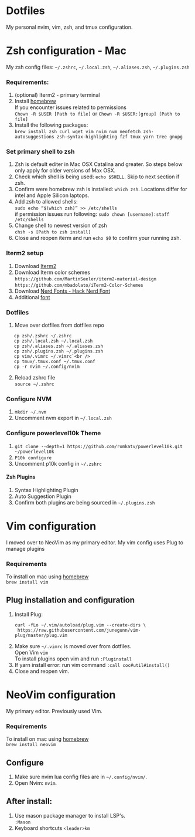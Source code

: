 # Dotfiles
My personal nvim, vim, zsh, and tmux configuration.

# Zsh configuration - Mac
My zsh config files:
`~/.zshrc`, `~/.local.zsh`, `~/.aliases.zsh`, `~/.plugins.zsh`

### Requirements:
1. (optional) Iterm2 - primary terminal
2. Install [homebrew](https://brew.sh/)<br />
   If you encounter issues related to permissions<br />
   `Chown -R $USER [Path to file]` or `Chown -R $USER:[group] [Path to file]`<br />
5. Install the following packages:<br />
```brew install zsh curl wget vim nvim nvm neofetch zsh-autosuggestions zsh-syntax-highlighting fzf tmux yarn tree gnupg```<br />

### Set primary shell to zsh 
1. Zsh is default editer in Mac OSX Catalina and greater. So steps below only apply for older versions of Max OSX.
2. Check which shell is being used: `echo $SHELL`. Skip to next section if zsh.
3. Confirm were homebrew zsh is installed: `which zsh`. Locations differ for intel and Apple Silicon laptops.
4. Add zsh to allowed shells:<br />
   `sudo echo “$(which zsh)” >> /etc/shells`<br />
   if permission issues run following: `sudo chown [username]:staff /etc/shells`<br />
6. Change shell to newest version of zsh<br />
`chsh -s [Path to zsh install]`<br />
7. Close and reopen iterm and run `echo $0` to confirm your running zsh.

### Iterm2 setup
1. Download [Iterm2](https://www.iterm2.com/)<br />
2. Download Iterm color schemes<br />
`https://github.com/MartinSeeler/iterm2-material-design`<br />
`https://github.com/mbadolato/iTerm2-Color-Schemes`<br />
3. Download [Nerd Fonts - Hack Nerd Font](https://github.com/ryanoasis/nerd-fonts)<br />
4. Additional [font](https://github.com/Falkor/dotfiles/blob/master/fonts/SourceCodePro%2BPowerline%2BAwesome%2BRegular.ttf)<br />

### Dotfiles
1. Move over dotfiles from dotfiles repo<br />
```
   cp zsh/.zshrc ~/.zshrc
   cp zsh/.local.zsh ~/.local.zsh
   cp zsh/.aliases.zsh ~/.aliases.zsh
   cp zsh/.plugins.zsh ~/.plugins.zsh
   cp vim/.vimrc ~/.vimrc`<br />
   cp tmux/.tmux.conf ~/.tmux.conf
   cp -r nvim ~/.config/nvim
```
2. Reload zshrc file<br />
   `source ~/.zshrc`<br />

### Configure NVM
1. `mkdir ~/.nvm`
2. Uncomment nvm export in `~/.local.zsh`

### Configure powerlevel10k Theme
1. `git clone --depth=1 https://github.com/romkatv/powerlevel10k.git ~/powerlevel10k`
2. `P10k configure`
3. Uncomment p10k config in `~/.zshrc`

#### Zsh Plugins
1. Syntax Highlighting Plugin<br />
2. Auto Suggestion Plugin<br />
3. Confirm both plugins are being sourced in `~/.plugins.zsh`

# Vim configuration 
I moved over to NeoVim as my primary editor.
My vim config uses Plug to manage plugins

### Requirements
To install on mac using [homebrew](https://brew.sh/) <br />
   `brew install vim`<br />

## Plug installation and configuration
1. Install Plug:<br />
   ```
   curl -fLo ~/.vim/autoload/plug.vim --create-dirs \
    https://raw.githubusercontent.com/junegunn/vim-plug/master/plug.vim
   ```
2. Make sure `~/.vimrc` is moved over from dotfiles.<br />
   Open Vim `vim`<br />
   To install plugins open vim and run `:Pluginstall`<br />
3. If yarn install error:
   run vim command `:call coc#util#install()`
3. Close and reopen vim.

# NeoVim configuration 
My primary editor. Previously used Vim.

### Requirements
To install on mac using [homebrew](https://brew.sh/) <br />
   `brew install neovim`<br />

## Configure
1. Make sure nvim lua config files are in `~/.config/nvim/`.
2. Open Nvim: `nvim`.

## After install:
1. Use mason package manager to install LSP's.<br />
   `:Mason`<br />
3. Keyboard shortcuts `<leader>km`


